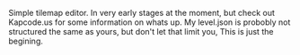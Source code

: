 Simple tilemap editor. In very early stages at the moment, but check out Kapcode.us for some information on whats up. My level.json is probobly not structured the same as yours, but don't let that limit you, This is just the begining.
